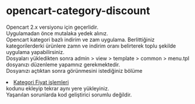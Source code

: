 # opencart-category-discount
Opencart 2.x versiyonu için geçerlidir.<br/>
Uygulamadan önce mutalaka yedek alınız.<br/>
Opencart kategori bazlı indirim ve zam uygulama. Berlittiğiniz kategorilerderki ürünlere zamn ve indirim oranı belirterek toplu şekilde uygulama yapabilirsiniz.<br/>
Dosyaları yükledikten sonra admin > view > template > common > menu.tpl dosyanızı düzenleme yapamnız gerekmektedir.<br/>
Dosyanızı açtıktan sonra görünmesini istediğiniz bölüme <li><a href="<?php echo $category_discount; ?>">Kategori Fiyat işlemleri</a></li> kodunu ekleyip tekrar aynı yere yükleyiniz.<br/>
Yaşanılan sorunlarda kod geliştirici sorumlu değildir.<br/>

